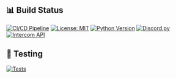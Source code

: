 ## 📊 Build Status

[![CI/CD Pipeline](https://github.com/nikolai-koenig/adurite-intercom-hook/workflows/CI%2FCD%20Pipeline/badge.svg)](https://github.com/nikolai-koenig/adurite-intercom-hook/actions)
[![License: MIT](https://img.shields.io/badge/License-MIT-yellow.svg)](https://opensource.org/licenses/MIT)
[![Python Version](https://img.shields.io/badge/python-3.13-blue.svg)](https://www.python.org/downloads/)
[![Discord.py](https://img.shields.io/badge/discord.py-2.3+-blue.svg)](https://discordpy.readthedocs.io/)
[![Intercom API](https://img.shields.io/badge/intercom-api-blue.svg)](https://developers.intercom.com/)

## 🧪 Testing

[![Tests](https://img.shields.io/badge/tests-20%20passed%20%7C%202%20skipped-brightgreen.svg)](https://github.com/nikolai-koenig/adurite-intercom-hook/actions)

